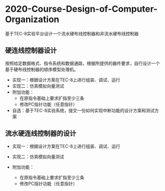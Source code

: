 # 2020-Course-Design-of-Computer-Organization
基于TEC-8实验平台设计一个流水硬布线控制器和非流水硬布线控制器

## **硬连线控制器设计**

按照给定数据格式、指令系统和数据通路，根据所提供的器件要求，自行设计一个基于硬布线控制器的顺序模型处理机。

- 实现一：根据设计方案在TEC-8上进行组装、调试、运行
- 实现二：仿真模拟向量测试
- 附加功能：
  - 在原指令基础上要求扩指至少三条
  - 修改PC指针功能（任意指针）
- 自选：基于TEC-8实验系统，提交一份如何实现中断功能的设计方案和测试方案

## 流水硬连线控制器的设计

- 实现一：根据设计方案在TEC-8上进行组装、调试、运行

- 实现二：仿真模拟向量测试
- 附加功能：
  - 在原指令基础上要求扩指至少三条
  - 修改PC指针功能（任意指针）